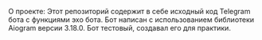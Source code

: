 О проекте:
Этот репозиторий содержит в себе исходный код Telegram бота с функциями эхо бота. Бот написан с использованием библиотеки Aiogram версии 3.18.0.
Бот тестовый, создавал его для практики.

